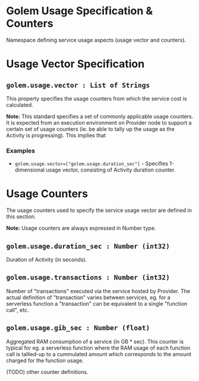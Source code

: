 # Golem Usage Specification & Counters
Namespace defining service usage aspects (usage vector and counters).

# Usage Vector Specification

## `golem.usage.vector : List of Strings`
This property specifies the usage counters from which the service cost is calculated.

**Note:** This standard specifies a set of commonly applicable usage counters. It is expected from an execution environment on Provider node to support a certain set of usage counters (ie. be able to tally up the usage as the Activity is progressing). This implies that 
### **Examples**
* `golem.usage.vector=["golem.usage.duration_sec"]` - Specifies 1-dimensional usage vector, consisting of Activity duration counter.

# Usage Counters
The usage counters used to specify the service usage vector are defined in this section.

**Note:** Usage counters are always expressed in Number type.

## `golem.usage.duration_sec : Number (int32)`
Duration of Activity (in seconds).

## `golem.usage.transactions : Number (int32)`
Number of "transactions" executed via the service hosted by Provider. The actual definition of "transaction" varies between services, eg. for a serverless function a "transaction" can be equivalent to a single "function call", etc.

## `golem.usage.gib_sec : Number (float)`
Aggregated RAM consumption of a service (in GB * sec). This counter is typical for eg. a serverless function where the RAM usage of each function call is tallied-up to a cummulated amount which corresponds to the amount charged for the function usage.

(TODO) other counter definitions.

